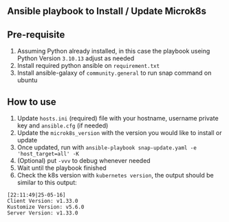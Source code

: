 ## Ansible playbook to Install / Update Microk8s

## Pre-requisite

1. Assuming Python already installed, in this case the playbook useing Python Version `3.10.13` adjust as needed
2. Install required python ansible on `requirement.txt`
3. Install ansible-galaxy of `community.general` to run snap command on ubuntu

## How to use

1. Update `hosts.ini` (required) file with your hostname, username private key and `ansible.cfg` (if needed)
2. Update the `microk8s_version` with the version you would like to install or update
3. Once updated, run with `ansible-playbook snap-update.yaml -e 'host_target=all' -K`
4. (Optional) put `-vvv` to debug whenever needed
5. Wait until the playbook finished
6. Check the k8s version with `kubernetes version`, the output should be similar to this output:

```
[22:11:49|25-05-16] 
Client Version: v1.33.0
Kustomize Version: v5.6.0
Server Version: v1.33.0
```
